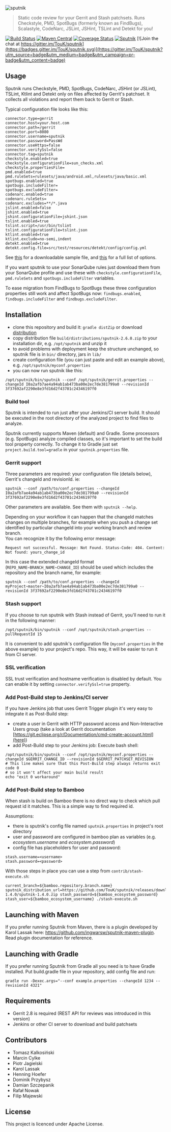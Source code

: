 ![sputnik](http://touk.github.io/sputnik/images/logo-color-bgtransparent-small.png)

> Static code review for your Gerrit and Stash patchsets. Runs Checkstyle, PMD, SpotBugs (formerly known as FindBugs), Scalastyle, CodeNarc, JSLint, JSHint, TSLint and Detekt for you!

[![Build Status](https://img.shields.io/travis/TouK/sputnik/master.svg?style=flat-square)](https://travis-ci.org/TouK/sputnik)
[![Maven Central](https://maven-badges.herokuapp.com/maven-central/pl.touk/sputnik/badge.svg?style=flat-square)](https://maven-badges.herokuapp.com/maven-central/pl.touk/sputnik)
[![Coverage Status](https://img.shields.io/codecov/c/github/TouK/sputnik/master.svg?style=flat-square)](https://codecov.io/github/TouK/sputnik)
[![Sputnik](https://sputnik.ci/conf/badge)](https://sputnik.ci/app#/builds/TouK/sputnik)
[![Join the chat at https://gitter.im/TouK/sputnik](https://badges.gitter.im/TouK/sputnik.svg)](https://gitter.im/TouK/sputnik?utm_source=badge&utm_medium=badge&utm_campaign=pr-badge&utm_content=badge)

## Usage

Sputnik runs Checkstyle, PMD, SpotBugs, CodeNarc, JSHint (or JSLint), TSLint, Ktlint and Detekt only on files affected by Gerrit's patchset. It collects all violations and report them back to Gerrit or Stash.

Typical configuration file looks like this:

```properties
connector.type=gerrit
connector.host=your.host.com
connector.path=/gerrit
connector.port=8080
connector.username=sputnik
connector.password=PassWd
connector.useHttps=false
connector.verifySsl=false
connector.tag=sputnik
checkstyle.enabled=true
checkstyle.configurationFile=sun_checks.xml
checkstyle.propertiesFile=
pmd.enabled=true
pmd.ruleSets=rulesets/java/android.xml,rulesets/java/basic.xml
spotbugs.enabled=true
spotbugs.includeFilter=
spotbugs.excludeFilter=
codenarc.enabled=true
codenarc.ruleSets=
codenarc.excludes=**/*.java
jslint.enabled=false
jshint.enabled=true
jshint.configurationFile=jshint.json
tslint.enabled=true
tslint.script=/usr/bin/tslint
tslint.configurationFile=tslint.json
ktlint.enabled=true
ktlint.exclude=no-semi,indent
detekt.enabled=true
detekt.config.file=src/test/resources/detekt/config/config.yml
```

See [this](src/main/resources/example.properties) for a downloadable sample file, and [this](src/main/java/pl/touk/sputnik/configuration/GeneralOption.java) for a full list of options.

If you want sputnik to use your SonarQube rules just download them from your SonarQube profile and use these with `checkstyle.configurationFile`, `pmd.ruleSets` and `spotbugs.includeFilter` variables.

To ease migration from FindBugs to SpotBugs these three configuration properties still work and affect SpotBugs now: `findbugs.enabled`, `findbugs.includeFilter` and `findbugs.excludeFilter`.

## Installation

- clone this repository and build it: `gradle distZip` or download [distribution](https://github.com/TouK/sputnik/releases/download/sputnik-2.6.0/sputnik-2.6.0.zip)
- copy distribution file `build/distributions/sputnik-2.6.0.zip` to your installation dir, e.g. `/opt/sputnik` and unzip it
- to avoid problems with deployment keep the structure unchanged, so sputnik file is in `bin/` directory, jars in `lib/`
- create configuration file (you can just paste and edit an example above), e.g. `/opt/sputnik/myconf.properties`
- you can now run sputnik like this:
```
/opt/sputnik/bin/sputnik --conf /opt/sputnik/gerrit.properties --changeId I0a2afb7ae4a94ab1ab473ba00e2ec7de381799a0 --revisionId 3f37692af2290e8e3fd16d2f43701c24346197f0
```

### Build tool

Sputnik is intended to run just after your Jenkins/CI server build. It should be executed in the root directory of the analyzed project to find files to analyze.

Sputnik currently supports Maven (default) and Gradle. Some processors (e.g. SpotBugs) analyze compiled classes, so it's important to set
the build tool property correctly. To change it to Gradle just set `project.build.tool=gradle` in your `sputnik.properties` file.

### Gerrit support

Three parameters are required: your configuration file (details below), Gerrit's changeId and revisionId. ie:

```
sputnik --conf /path/to/conf.properties --changeId I0a2afb7ae4a94ab1ab473ba00e2ec7de381799a0 --revisionId 3f37692af2290e8e3fd16d2f43701c24346197f0
```

Other parameters are available. See them with `sputnik --help`.

Depending on your workflow it can happen that the changeId matches changes on multiple branches, for example when you push a change set identified by particular changeId into your working branch and review branch.\
You can recognize it by the following error message:

```
Request not successful. Message: Not Found. Status-Code: 404. Content: Not found: yours_change_id
```

In this case the extended changeId format (`REPO_NAME~BRANCH_NAME~CHANGE_ID`) should be used which includes the repository and the branch name, for example:

```
sputnik --conf /path/to/conf.properties --changeId myProject~master~I0a2afb7ae4a94ab1ab473ba00e2ec7de381799a0 --revisionId 3f37692af2290e8e3fd16d2f43701c24346197f0
```

### Stash support

If you choose to run sputnik with Stash instead of Gerrit, you'll need to run it in the following manner:

```
/opt/sputnik/bin/sputnik --conf /opt/sputnik/stash.properties --pullRequestId 15
```

It is convenient to add sputnik's configuration file (`myconf.properties` in the above example) to your
project's repo. This way, it will be easier to run it from CI server.

### SSL verification
SSL trust verification and hostname verification is disabled by default. You can enable it by setting `connector.verifySsl=true` property. 

### Add Post-Build step to Jenkins/CI server

If you have Jenkins job that uses Gerrit Trigger plugin it's very easy to integrate it as Post-Build step:

- create a user in Gerrit with HTTP password access and Non-Interactive Users group (take a look at Gerrit documentation [https://git.eclipse.org/r/Documentation/cmd-create-account.html](here))
- add Post-Build step to your Jenkins job: Execute bash shell:
```
/opt/sputnik/bin/sputnik --conf /opt/sputnik/myconf.properties --changeId $GERRIT_CHANGE_ID --revisionId $GERRIT_PATCHSET_REVISION
# This line makes sure that this Post-Build step always returns exit code 0
# so it won't affect your main build result
echo "exit 0 workaround"
```

### Add Post-Build step to Bamboo

When stash is build on Bamboo there is no direct way to check which pull
request id it matches. This is a simple way to find required id.

Assumptions:
- there is sputnik's config file named `sputnik.properties` in project's root directory
- user and password are configured in bamboo plan as variables (e.g.
  _ecosystem.username_ and _ecosystem.password_)
- config file has placeholders for user and password:
```properties
stash.username=<username>
stash.password=<password>
```

With those steps in place you can use a step from
`contrib/stash-execute.sh`:

```
current_branch=${bamboo.repository.branch.name} sputnik_distribution_url=https://github.com/TouK/sputnik/releases/download/sputnik-1.4.0/sputnik-1.4.0.zip stash_password=${bamboo_ecosystem_password} stash_user=${bamboo_ecosystem_username} ./stash-execute.sh
```

## Launching with Maven

If you prefer running Sputnik from Maven, there is a plugin developed by Karol Lassak here: https://github.com/ingwarsw/sputnik-maven-plugin. Read plugin documentation for reference.

## Launching with Gradle

If you prefer running Sputnik from Gradle all you need is to have Gradle installed.
Put build.gradle file in your repository, add config file and run:
```
gradle run -Dexec.args="--conf example.properties --changeId 1234 --revisionId 4321"
```

## Requirements

- Gerrit 2.8 is required (REST API for reviews was introduced in this version)
- Jenkins or other CI server to download and build patchsets

## Contributors

- Tomasz Kalkosiński
- Marcin Cylke
- Piotr Jagielski
- Karol Lassak
- Henning Hoefer
- Dominik Przybysz
- Damian Szczepanik
- Rafał Nowak
- Filip Majewski




## License

This project is licenced under Apache License.



